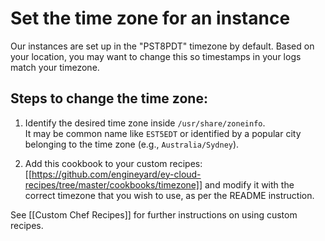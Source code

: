 # Set the time zone for an instance
Our instances are set up in the "PST8PDT" timezone by default. Based on your
location, you may want to change this so timestamps in your logs match your timezone.

## Steps to change the time zone:

1.  Identify the desired time zone inside `/usr/share/zoneinfo`. <br />
    It may be common name like `EST5EDT` or identified by a popular city belonging to the time zone (e.g., `Australia/Sydney`).

2.  Add this cookbook to your custom recipes: [[https://github.com/engineyard/ey-cloud-recipes/tree/master/cookbooks/timezone]] and modify it with the correct timezone that you wish to use, as per the README instruction.


See [[Custom Chef Recipes]] for further instructions on using custom recipes.
